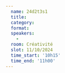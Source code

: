 ```yaml
---
  name: 24d2t3s1
  title: 
  category: 
  format: 
  speakers: 
    - 
  room: Créativité
  slot: 11/10/2024
  time_start: '10h15'
  time_end: '11h00'
---
```

